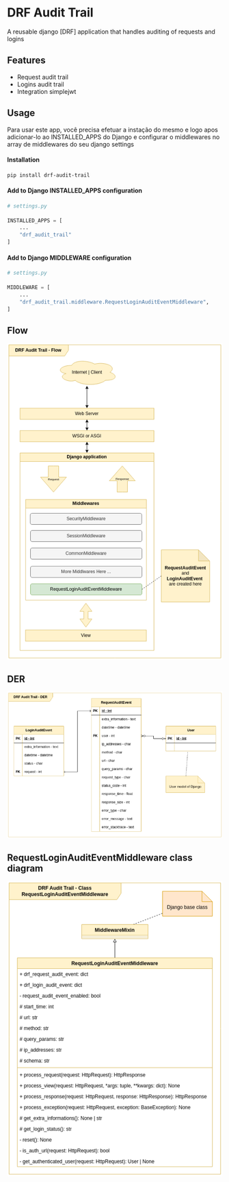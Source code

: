 # DRF Audit Trail

A reusable django [DRF] application that handles auditing of requests and logins

## Features

- Request audit trail
- Logins audit trail
- Integration simplejwt

## Usage

Para usar este app, você precisa efetuar a instação do mesmo e logo apos adicionar-lo ao INSTALLED_APPS do Django e configurar o middlewares no array de middlewares do seu django settings

#### Installation
```sh
pip install drf-audit-trail
```

#### Add to Django INSTALLED_APPS configuration
```python
# settings.py

INSTALLED_APPS = [
    ...
    "drf_audit_trail"
]
```

#### Add to Django MIDDLEWARE configuration
```python
# settings.py

MIDDLEWARE = [
    ...
    "drf_audit_trail.middleware.RequestLoginAuditEventMiddleware",
]
```

## Flow
![DER](docs/flow.png)

## DER
![DER](docs/DER.png)

## RequestLoginAuditEventMiddleware class diagram
![DER](docs/middleware_class_diagram.png)

